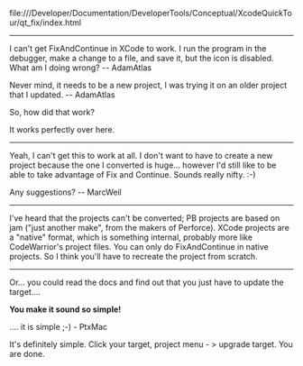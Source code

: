 

file:///Developer/Documentation/DeveloperTools/Conceptual/XcodeQuickTour/qt_fix/index.html

----

I can't get FixAndContinue in XCode to work. I run the program in the debugger, make a change to a file, and save it, but the icon is disabled. What am I doing wrong? -- AdamAtlas

Never mind, it needs to be a new project, I was trying it on an older project that I updated. -- AdamAtlas

So, how did that work?

It works perfectly over here.

----

Yeah, I can't get this to work at all. I don't want to have to create a new project because the one I converted is huge... however I'd still like to be able to take advantage of Fix and Continue. Sounds really nifty. :-)

Any suggestions? -- MarcWeil

----

I've heard that the projects can't be converted; PB projects are based on jam ("just another make", from the makers of Perforce). XCode projects are a "native" format, which is something internal, probably more like CodeWarrior's project files. You can only do FixAndContinue in native projects. So I think you'll have to recreate the project from scratch.

----

Or... you could read the docs and find out that you just have to update the target....

**You make it sound so simple!**

.... it is simple ;-)  - PtxMac

It's definitely simple. Click your target, project menu - > upgrade target. You are done.
